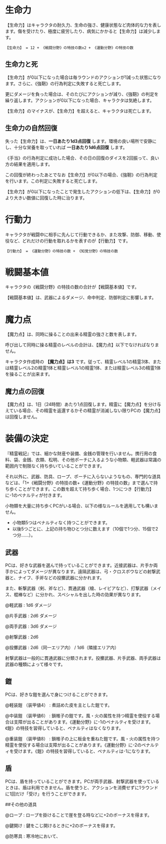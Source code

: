 # 生命力

【生命力】はキャラクタの耐久力、生命の強さ、健康状態など肉体的な力を表します。傷を受けたり、極度に疲労したり、病気にかかると【生命力】は減少します。

    【生命力】 = 12 + 《戦闘分野》の特技の数x2 + 《運動分野》の特技の数

## 生命力と死

【生命力】が0以下になった場合は毎ラウンドのアクションが1減った状態になります。さらに、《強靭》の行為判定に失敗すると死亡します。

更にダメージを負った場合は、そのたびにアクションが減り、《強靭》の判定を繰り返します。アクションが0以下になった場合、キャラクタは気絶します。

【生命力】のマイナスが、【生命力】を超えると、キャラクタは死亡します。

## 生命力の自然回復

失った【生命力】は、__一日あたり1d3点回復__ します。環境の良い場所で安静にし、十分な栄養を取っていれば __一日あたり1d6点回復__ します。

《手当》の行為判定に成功した場合、その日の回復のダイスを2回振って、良い方の結果を適用します。

この回復が終わったあとでなお【生命力】が0以下の場合、《強靭》の行為判定を行います。この判定に失敗すると死亡します。

【生命力】が0以下になったことで発生したアクションの低下は、【生命力】が0より大きい数値に回復した時に治ります。

# 行動力

キャラクタが戦闘中に相手に先んじて行動できるか、また攻撃、防御、移動、使役など、どれだけの行動を取れるかを表すのが【行動力】です。

    【行動力】 = 《運動分野》の特技の数 + 《知覚分野》の特技の数


# 戦闘基本値

キャラクタの《戦闘分野》の特技の数の合計が【戦闘基本値】です。

【戦闘基本値】は、武器によるダメージ、命中判定、防御判定に影響します。

# 魔力点

【魔力点】は、同時に操ることの出来る精霊の強さと数を表します。

呼び出して同時に操る精霊のレベルの合計は、【魔力点】以下でなければなりません。

キャラクタ作成時の __【魔力点】は3__ です。従って、精霊レベル1の精霊3体、または精霊レベル2の精霊1体と精霊レベル1の精霊1体、または精霊レベル3の精霊1体を操ることが出来ます。

## 魔力点の回復

【魔力点】は、1日（24時間）あたり1点回復します。精霊に【魔力点】を分け与えている場合、その精霊を返還するかその精霊が消滅しない限りPCの【魔力点】は回復しません。



# 装備の決定

『精霊戦記』では、細かな財産や装備、金銭の管理を行いません。携行用の食料、袋、金銭、衣類、松明、その他ポーチに入るような小物類、軽武器は常識の範囲内で制限なく持ち歩いていることができます。

それ以外に、武器、防具、ロープ、ポーチに入らないようなもの、専門的な道具などは、「1+《戦闘分野》の特技の数+《運動分野》の特技の数」まで選んで持ち歩くことができます。この数を超えて持ち歩く場合、1つにつき【行動力】に-1のペナルティが付きます。

小物類を大量に持ち歩くPCがいる場合、以下の様なルールを適用しても構いません。

* 小物類5つはペナルティなく持つことができます。
* 以後5つごとに、上記の持ち物ひとつ分に数えます（10個で1つ分、15個で2つ分……）。

## 武器

PCは、好きな武器を選んで持っていることができます。近接武器は、片手か両手かによってダメージが異なります。遠隔武器は、弓・クロスボウなどの射撃武器と、ナイフ、手斧などの投擲武器に分かれます。

また、斬撃武器（剣、斧など）、貫通武器（槍、レイピアなど）、打撃武器（メイス、棍棒など）に分かれ、スペシャルを出した時の効果が異なります。

@軽武器 : 1d6 ダメージ

@片手武器 : 2d6 ダメージ

@両手武器 : 3d6 ダメージ

@射撃武器 : 2d6

@投擲武器 : 2d6（同一エリア内） / 1d6（隣接エリア内）

射撃武器は一般的に貫通武器に分類されます。投擲武器、片手武器、両手武器は武器の種類によって様々です。

## 鎧

PCは、好きな鎧を選んで身につけることができます。

@軽装鎧 （装甲値4） : 煮詰めた皮を主とした鎧です。

@中装鎧 （装甲値6） : 鎖帷子の鎧です。風・火の属性を持つ精霊を使役する場合は支障が出ることがあります。《運動分野》に-1のペナルティを受けます。《鎧》の特技を習得していると、ペナルティはなくなります。

@重装鎧 （装甲値8） : 鎖帷子の上に板金を重ねた鎧です。風・火の属性を持つ精霊を使役する場合は支障が出ることがあります。《運動分野》に-2のペナルティを受けます。《鎧》の特技を習得していると、ペナルティは-1になります。

## 盾

PCは、盾を持っていることができます。PCが両手武器、射撃武器を使っているときは、盾は利用できません。盾を使うと、アクションを消費せずに1ラウンドに1回だけ「受け」を行うことができます。

##その他の道具

@ロープ : ロープを掛けることで崖を登る時などに+2のボーナスを得ます。

@鍵開け : 鍵をこじ開けるときに+2のボーナスを得ます。

@防寒具 : 寒冷地において、
